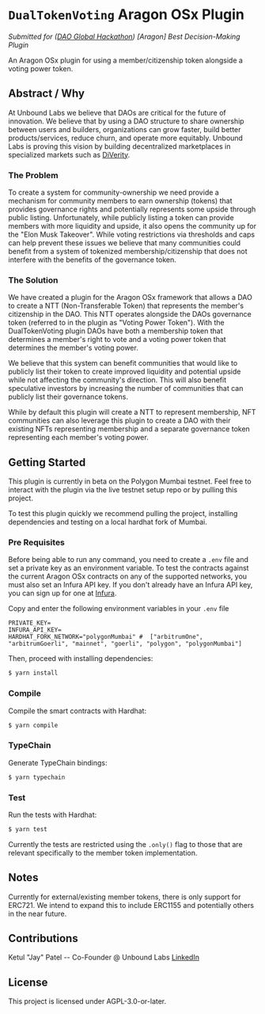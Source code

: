 # `DualTokenVoting` Aragon OSx Plugin

*Submitted for ([DAO Global Hackathon](https://daoglobalhackathon.hackerearth.com/)) [Aragon] Best Decision-Making Plugin*

An Aragon OSx plugin for using a member/citizenship token alongside a voting power token.

## Abstract / Why
At Unbound Labs we believe that DAOs are critical for the future of innovation. We believe that by using a DAO structure to share ownership between users and builders, organizations can grow faster, build better products/services, reduce churn, and operate more equitably. Unbound Labs is proving this vision by building decentralized marketplaces in specialized markets such as [DiVerity](https://www.diverity.com).

### The Problem
To create a system for community-ownership we need provide a mechanism for community members to earn ownership (tokens) that provides governance rights and potentially represents some upside through public listing. Unfortunately, while publicly listing a token can provide members with more liquidity and upside, it also opens the community up for the "Elon Musk Takeover". While voting restrictions via thresholds and caps can help prevent these issues we believe that many communities could benefit from a system of tokenized membership/citizenship that does not interfere with the benefits of the governance token. 

### The Solution
We have created a plugin for the Aragon OSx framework that allows a DAO to create a NTT (Non-Transferable Token) that represents the member's citizenship in the DAO. This NTT operates alongside the DAOs governance token (referred to in the plugin as "Voting Power Token"). With the DualTokenVoting plugin DAOs have both a membership token that determines a member's right to vote and a voting power token that determines the member's voting power. 

We believe that this system can benefit communities that would like to publicly list their token to create improved liquidity and potential upside while not affecting the community's direction. This will also benefit speculative investors by increasing the number of communities that can publicly list their governance tokens.

While by default this plugin will create a NTT to represent membership, NFT communities can also leverage this plugin to create a DAO with their existing NFTs representing membership and a separate governance token representing each member's voting power. 

## Getting Started
This plugin is currently in beta on the Polygon Mumbai testnet. Feel free to interact with the plugin via the live testnet setup repo or by pulling this project. 

To test this plugin quickly we recommend pulling the project, installing dependencies and testing on a local hardhat fork of Mumbai. 

### Pre Requisites

Before being able to run any command, you need to create a `.env` file and set a private key as an environment variable. To test the contracts against the current Aragon OSx contracts on any of the supported networks, you must also set an Infura API key. If you don't already have an Infura API key, you can sign up for one at [Infura](https://app.infura.io/login).

Copy and enter the following environment variables in your `.env` file
```
PRIVATE_KEY=
INFURA_API_KEY=
HARDHAT_FORK_NETWORK="polygonMumbai" #  ["arbitrumOne", "arbitrumGoerli", "mainnet", "goerli", "polygon", "polygonMumbai"]
```

Then, proceed with installing dependencies:

```sh
$ yarn install
```

### Compile

Compile the smart contracts with Hardhat:

```sh
$ yarn compile
```

### TypeChain

Generate TypeChain bindings:

```sh
$ yarn typechain
```

### Test

Run the tests with Hardhat:

```sh
$ yarn test
```

Currently the tests are restricted using the `.only()` flag to those that are relevant specifically to the member token implementation.

## Notes
Currently for external/existing member tokens, there is only support for ERC721. We intend to expand this to include ERC1155 and potentially others in the near future.

## Contributions
Ketul "Jay" Patel -- Co-Founder @ Unbound Labs [LinkedIn](https://www.linkedin.com/in/ketul-jay-patel-238a5453/)

## License

This project is licensed under AGPL-3.0-or-later.
